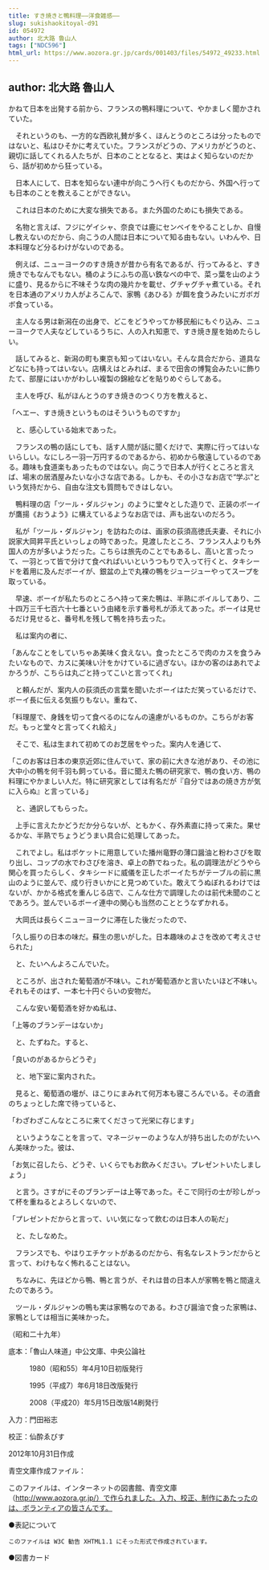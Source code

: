 ```yaml
---
title: すき焼きと鴨料理――洋食雑感――
slug: sukishaokitoyal-d91
id: 054972
author: 北大路 魯山人
tags: ["NDC596"]
html_url: https://www.aozora.gr.jp/cards/001403/files/54972_49233.html
---
```


## author: 北大路 魯山人

かねて日本を出発する前から、フランスの鴨料理について、やかましく聞かされていた。

　それというのも、一方的な西欧礼賛が多く、ほんとうのところは分ったものではないと、私はひそかに考えていた。フランスがどうの、アメリカがどうのと、親切に話してくれる人たちが、日本のこととなると、実はよく知らないのだから、話が初めから狂っている。

　日本人にして、日本を知らない連中が向こうへ行くものだから、外国へ行っても日本のことを教えることができない。

　これは日本のために大変な損失である。また外国のためにも損失である。

　名物と言えば、フジにゲイシャ、奈良では鹿にセンベイをやることしか、自慢し教えないのだから、向こうの人間は日本について知る由もない。いわんや、日本料理など分るわけがないのである。

　例えば、ニューヨークのすき焼きが昔から有名であるが、行ってみると、すき焼きでもなんでもない。桶のようにふちの高い鉄なべの中で、菜っ葉を山のように盛り、見るからに不味そうな肉の幾片かを載せ、グチャグチャ煮ている。それを日本通のアメリカ人がよろこんで、家鴨《あひる》が餌を食うみたいにガボガボ食っている。

　主人なる男は新潟在の出身で、どこをどうやってか移民船にもぐり込み、ニューヨークで人夫などしているうちに、人の入れ知恵で、すき焼き屋を始めたらしい。

　話してみると、新潟の町も東京も知ってはいない。そんな具合だから、道具などなにも持ってはいない。店構えはとみれば、まるで田舎の博覧会みたいに飾りたて、部屋にはいかがわしい複製の錦絵などを貼りめぐらしてある。

　主人を呼び、私がほんとうのすき焼きのつくり方を教えると、

「ヘエー、すき焼きというものはそういうものですか」

　と、感心している始末であった。

　フランスの鴨の話にしても、話す人間が話に聞くだけで、実際に行ってはいないらしい。なにしろ一羽一万円するのであるから、初めから敬遠しているのである。趣味も食道楽もあったものではない。向こうで日本人が行くところと言えば、場末の居酒屋みたいな小さな店である。しかも、その小さなお店で“学ぶ”という気持だから、自由な注文も質問もできはしない。

　鴨料理の店「ツール・ダルジャン」のように堂々とした造りで、正装のボーイが鷹揚《おうよう》に構えているようなお店では、声も出ないのだろう。

　私が「ツール・ダルジャン」を訪ねたのは、画家の荻須高徳氏夫妻、それに小説家大岡昇平氏といっしょの時であった。見渡したところ、フランス人よりも外国人の方が多いようだった。こちらは旅先のことでもあるし、高いと言ったって、一羽とって皆で分けて食べればいいというつもりで入って行くと、タキシードを着用に及んだボーイが、銀盆の上で丸裸の鴨をジュージューやってスープを取っている。

　早速、ボーイが私たちのところへ持って来た鴨は、半熟にボイルしてあり、二十四万三千七百六十七番という由緒を示す番号札が添えてあった。ボーイは見せるだけ見せると、番号札を残して鴨を持ち去った。

　私は案内の者に、

「あんなことをしていちゃあ美味く食えない。食ったところで肉のカスを食うみたいなもので、カスに美味い汁をかけているに過ぎない。ほかの客のはあれでよかろうが、こちらは丸ごと持ってこいと言ってくれ」

　と頼んだが、案内人の荻須氏の言葉を聞いたボーイはただ笑っているだけで、ボーイ長に伝える気振りもない。重ねて、

「料理屋で、身銭を切って食べるのになんの遠慮がいるものか。こちらがお客だ。もっと堂々と言ってくれ給え」

　そこで、私は生まれて初めてのお芝居をやった。案内人を通じて、

「このお客は日本の東京近郊に住んでいて、家の前に大きな池があり、その池に大中小の鴨を何千羽も飼っている。音に聞えた鴨の研究家で、鴨の食い方、鴨の料理にやかましい人だ。特に研究家としては有名だが『自分ではあの焼き方が気に入らぬ』と言っている」

　と、通訳してもらった。

　上手に言えたかどうだか分らないが、ともかく、存外素直に持って来た。果せるかな、半熟でちょうどうまい具合に処理してあった。

　これでよし。私はポケットに用意していた播州竜野の薄口醤油と粉わさびを取り出し、コップの水でわさびを溶き、卓上の酢でねった。私の調理法がどうやら関心を買ったらしく、タキシードに威儀を正したボーイたちがテーブルの前に黒山のように並んで、成り行きいかにと見つめていた。敢えてうぬぼれるわけではないが、かかる格式を重んじる店で、こんな仕方で調理したのは前代未聞のことであろう。並んでいるボーイ連中の関心も当然のこととうなずかれる。

　大岡氏は長らくニューヨークに滞在した後だったので、

「久し振りの日本の味だ。蘇生の思いがした。日本趣味のよさを改めて考えさせられた」

　と、たいへんよろこんでいた。

　ところが、出された葡萄酒が不味い。これが葡萄酒かと言いたいほど不味い。それもそのはず、一本七十円ぐらいの安物だ。

　こんな安い葡萄酒を好かぬ私は、

「上等のブランデーはないか」

　と、たずねた。すると、

「良いのがあるからどうぞ」

　と、地下室に案内された。

　見ると、葡萄酒の壜が、ほこりにまみれて何万本も寝ころんでいる。その酒倉のちょっとした席で待っていると、

「わざわざこんなところに来てくださって光栄に存じます」

　というようなことを言って、マネージャーのような人が持ち出したのがたいへん美味かった。彼は、

「お気に召したら、どうぞ、いくらでもお飲みください。プレゼントいたしましょう」

　と言う。さすがにそのブランデーは上等であった。そこで同行の士が珍しがって杯を重ねるとよろしくないので、

「プレゼントだからと言って、いい気になって飲むのは日本人の恥だ」

　と、たしなめた。

　フランスでも、やはりエチケットがあるのだから、有名なレストランだからと言って、わけもなく怖れることはない。

　ちなみに、先ほどから鴨、鴨と言うが、それは昔の日本人が家鴨を鴨と間違えたのであろう。

　ツール・ダルジャンの鴨も実は家鴨なのである。わさび醤油で食った家鴨は、家鴨としては相当に美味かった。

（昭和二十九年）













底本：「魯山人味道」中公文庫、中央公論社

　　　1980（昭和55）年4月10日初版発行

　　　1995（平成7）年6月18日改版発行

　　　2008（平成20）年5月15日改版14刷発行

入力：門田裕志

校正：仙酔ゑびす

2012年10月31日作成

青空文庫作成ファイル：

このファイルは、インターネットの図書館、青空文庫（http://www.aozora.gr.jp/）で作られました。入力、校正、制作にあたったのは、ボランティアの皆さんです。











●表記について


	このファイルは W3C 勧告 XHTML1.1 にそった形式で作成されています。







●図書カード